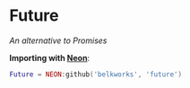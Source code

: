 
# Future
*An alternative to Promises*

**Importing with [Neon](https://github.com/Belkworks/NEON)**:
```lua
Future = NEON:github('belkworks', 'future')
```
